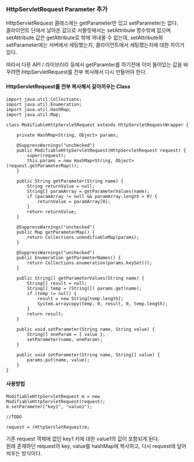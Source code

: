 ### HttpServletRequest Parameter 추가

HttpServletRequest 클래스에는 getParameter만 있고 setParameter는 없다.  
클라이언트 단에서 날아온 값으로 서블릿에서는 setAttribute 함수밖에 없으며 setAttribute 값은 getAttribute로 밖에 꺼내올 수 없는데, setAttribute와 setParameter에는 서버에서 세팅했는지, 클라이언트에서 세팅했는지에 대한 차이가 있다.

따라서 다른 API / 라이브러리 등에서 getParamter를 하기전에 이미 들어있는 값을 바꾸려면 httpServletRequest를 전부 복사해서 다시 만들어야 한다.

#### HttpServletRequest를 전부 복사해서 갈아끼우는 Class

```
import java.util.Collections;
import java.util.Enumeration;
import java.util.HashMap;
import java.util.Map;

class ModifiableHttpServletRequest extends HttpServletRequestWrapper {

    private HashMap<String, Object> params;

    @SuppressWarnings("unchecked")
    public ModifiableHttpServletRequest(HttpServletRequest request) {
        super(request);
        this.params = new HashMap<String, Object>(request.getParameterMap());
    }

    public String getParameter(String name) {
        String returnValue = null;
        String[] paramArray = getParameterValues(name);
        if (paramArray != null && paramArray.length > 0) {
            returnValue = paramArray[0];
        }
        return returnValue;
    }

    @SuppressWarnings("unchecked")
    public Map getParameterMap() {
        return Collections.unmodifiableMap(params);
    }

    @SuppressWarnings("unchecked")
    public Enumeration getParameterNames() {
        return Collections.enumeration(params.keySet());
    }

    public String[] getParameterValues(String name) {
        String[] result = null;
        String[] temp = (String[]) params.get(name);
        if (temp != null) {
            result = new String[temp.length];
            System.arraycopy(temp, 0, result, 0, temp.length);
        }
        return result;
    }

    public void setParameter(String name, String value) {
        String[] oneParam = { value };
        setParameter(name, oneParam);
    }

    public void setParameter(String name, String[] value) {
        params.put(name, value);
    }
}
```

#### 사용방법

```
ModifiableHttpServletRequest m = new ModifiableHttpServletRequest(request);
m.setParameter("key1", "value1");

//TODO

request = (HttpServletRequest)m;

```

기존 request 객체에 없던 key1 키에 대한 value1의 값이 포함되게 된다.  
원래 존재하던 request의 key, value를 hashMap에 복사하고, 다시 request에 덮어씌우는 방식이다.